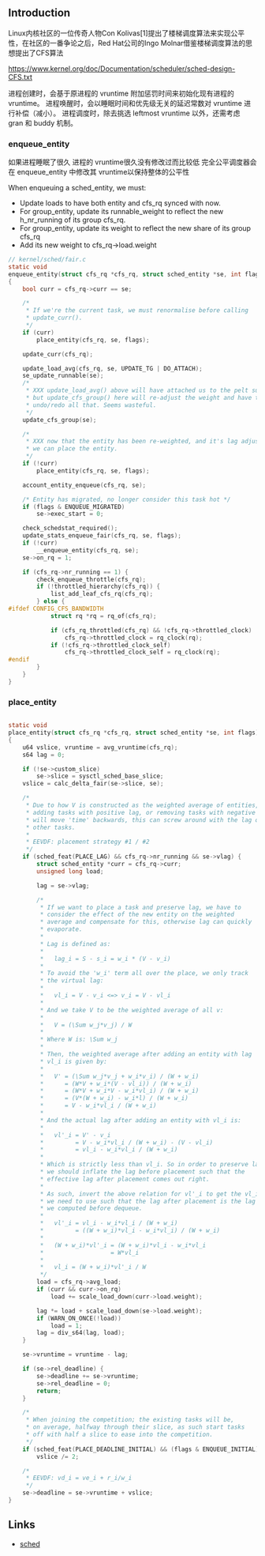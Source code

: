 ## Introduction

Linux内核社区的一位传奇人物Con Kolivas[1]提出了楼梯调度算法来实现公平性，在社区的一番争论之后，Red Hat公司的Ingo Molnar借鉴楼梯调度算法的思想提出了CFS算法


https://www.kernel.org/doc/Documentation/scheduler/sched-design-CFS.txt

进程创建时，会基于原进程的 vruntime 附加惩罚时间来初始化现有进程的 vruntime。
进程唤醒时，会以睡眠时间和优先级无关的延迟常数对 vruntime 进行补偿（减小）。
进程调度时，除去挑选 leftmost vruntime 以外，还需考虑 gran 和 buddy 机制。


### enqueue_entity

如果进程睡眠了很久 进程的 vruntime很久没有修改过而比较低 
完全公平调度器会在 enqueue_entity 中修改其 vruntime以保持整体的公平性

When enqueuing a sched_entity, we must:
  - Update loads to have both entity and cfs_rq synced with now.
  - For group_entity, update its runnable_weight to reflect the new
    h_nr_running of its group cfs_rq.
  - For group_entity, update its weight to reflect the new share of
    its group cfs_rq
  - Add its new weight to cfs_rq->load.weight


```c
// kernel/sched/fair.c
static void
enqueue_entity(struct cfs_rq *cfs_rq, struct sched_entity *se, int flags)
{
	bool curr = cfs_rq->curr == se;

	/*
	 * If we're the current task, we must renormalise before calling
	 * update_curr().
	 */
	if (curr)
		place_entity(cfs_rq, se, flags);

	update_curr(cfs_rq);

	update_load_avg(cfs_rq, se, UPDATE_TG | DO_ATTACH);
	se_update_runnable(se);
	/*
	 * XXX update_load_avg() above will have attached us to the pelt sum;
	 * but update_cfs_group() here will re-adjust the weight and have to
	 * undo/redo all that. Seems wasteful.
	 */
	update_cfs_group(se);

	/*
	 * XXX now that the entity has been re-weighted, and it's lag adjusted,
	 * we can place the entity.
	 */
	if (!curr)
		place_entity(cfs_rq, se, flags);

	account_entity_enqueue(cfs_rq, se);

	/* Entity has migrated, no longer consider this task hot */
	if (flags & ENQUEUE_MIGRATED)
		se->exec_start = 0;

	check_schedstat_required();
	update_stats_enqueue_fair(cfs_rq, se, flags);
	if (!curr)
		__enqueue_entity(cfs_rq, se);
	se->on_rq = 1;

	if (cfs_rq->nr_running == 1) {
		check_enqueue_throttle(cfs_rq);
		if (!throttled_hierarchy(cfs_rq)) {
			list_add_leaf_cfs_rq(cfs_rq);
		} else {
#ifdef CONFIG_CFS_BANDWIDTH
			struct rq *rq = rq_of(cfs_rq);

			if (cfs_rq_throttled(cfs_rq) && !cfs_rq->throttled_clock)
				cfs_rq->throttled_clock = rq_clock(rq);
			if (!cfs_rq->throttled_clock_self)
				cfs_rq->throttled_clock_self = rq_clock(rq);
#endif
		}
	}
}
```


### place_entity

```c

static void
place_entity(struct cfs_rq *cfs_rq, struct sched_entity *se, int flags)
{
	u64 vslice, vruntime = avg_vruntime(cfs_rq);
	s64 lag = 0;

	if (!se->custom_slice)
		se->slice = sysctl_sched_base_slice;
	vslice = calc_delta_fair(se->slice, se);

	/*
	 * Due to how V is constructed as the weighted average of entities,
	 * adding tasks with positive lag, or removing tasks with negative lag
	 * will move 'time' backwards, this can screw around with the lag of
	 * other tasks.
	 *
	 * EEVDF: placement strategy #1 / #2
	 */
	if (sched_feat(PLACE_LAG) && cfs_rq->nr_running && se->vlag) {
		struct sched_entity *curr = cfs_rq->curr;
		unsigned long load;

		lag = se->vlag;

		/*
		 * If we want to place a task and preserve lag, we have to
		 * consider the effect of the new entity on the weighted
		 * average and compensate for this, otherwise lag can quickly
		 * evaporate.
		 *
		 * Lag is defined as:
		 *
		 *   lag_i = S - s_i = w_i * (V - v_i)
		 *
		 * To avoid the 'w_i' term all over the place, we only track
		 * the virtual lag:
		 *
		 *   vl_i = V - v_i <=> v_i = V - vl_i
		 *
		 * And we take V to be the weighted average of all v:
		 *
		 *   V = (\Sum w_j*v_j) / W
		 *
		 * Where W is: \Sum w_j
		 *
		 * Then, the weighted average after adding an entity with lag
		 * vl_i is given by:
		 *
		 *   V' = (\Sum w_j*v_j + w_i*v_i) / (W + w_i)
		 *      = (W*V + w_i*(V - vl_i)) / (W + w_i)
		 *      = (W*V + w_i*V - w_i*vl_i) / (W + w_i)
		 *      = (V*(W + w_i) - w_i*l) / (W + w_i)
		 *      = V - w_i*vl_i / (W + w_i)
		 *
		 * And the actual lag after adding an entity with vl_i is:
		 *
		 *   vl'_i = V' - v_i
		 *         = V - w_i*vl_i / (W + w_i) - (V - vl_i)
		 *         = vl_i - w_i*vl_i / (W + w_i)
		 *
		 * Which is strictly less than vl_i. So in order to preserve lag
		 * we should inflate the lag before placement such that the
		 * effective lag after placement comes out right.
		 *
		 * As such, invert the above relation for vl'_i to get the vl_i
		 * we need to use such that the lag after placement is the lag
		 * we computed before dequeue.
		 *
		 *   vl'_i = vl_i - w_i*vl_i / (W + w_i)
		 *         = ((W + w_i)*vl_i - w_i*vl_i) / (W + w_i)
		 *
		 *   (W + w_i)*vl'_i = (W + w_i)*vl_i - w_i*vl_i
		 *                   = W*vl_i
		 *
		 *   vl_i = (W + w_i)*vl'_i / W
		 */
		load = cfs_rq->avg_load;
		if (curr && curr->on_rq)
			load += scale_load_down(curr->load.weight);

		lag *= load + scale_load_down(se->load.weight);
		if (WARN_ON_ONCE(!load))
			load = 1;
		lag = div_s64(lag, load);
	}

	se->vruntime = vruntime - lag;

	if (se->rel_deadline) {
		se->deadline += se->vruntime;
		se->rel_deadline = 0;
		return;
	}

	/*
	 * When joining the competition; the existing tasks will be,
	 * on average, halfway through their slice, as such start tasks
	 * off with half a slice to ease into the competition.
	 */
	if (sched_feat(PLACE_DEADLINE_INITIAL) && (flags & ENQUEUE_INITIAL))
		vslice /= 2;

	/*
	 * EEVDF: vd_i = ve_i + r_i/w_i
	 */
	se->deadline = se->vruntime + vslice;
}
```


## Links

- [sched](/docs/CS/OS/Linux/proc/sche.md)

